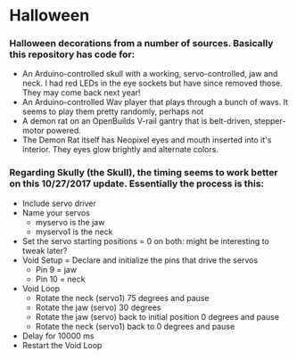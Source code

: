 Halloween
=========

### Halloween decorations from a number of sources. Basically this repository has code for:  
* An Arduino-controlled skull with a working, servo-controlled, jaw and neck. I had red LEDs in the eye sockets but have since removed those. They may come back next year!  
* An Arduino-controlled Wav player that plays through a bunch of wavs. It seems to play them pretty randomly, perhaps not  
* A demon rat on an OpenBuilds V-rail gantry that is belt-driven, stepper-motor powered.  
* The Demon Rat itself has Neopixel eyes and mouth inserted into it's interior. They eyes glow brightly and alternate colors.  

### Regarding Skully (the Skull), the timing seems to work better on this 10/27/2017 update. Essentially the process is this:
* Include servo driver
* Name your servos  
  + myservo is the jaw  
  + myservo1 is the neck
* Set the servo starting positions = 0 on both: might be interesting to tweak later?  
* Void Setup = Declare and initialize the pins that drive the servos  
  + Pin 9 = jaw  
  + Pin 10 = neck  
* Void Loop  
  + Rotate the neck (servo1) 75 degrees and pause  
  + Rotate the jaw (servo) 30 degrees  
  + Rotate the jaw (servo) back to initial position 0 degrees and pause  
  + Rotate the neck (servo1) back to 0 degrees and pause  
* Delay for 10000 ms
* Restart the Void Loop
